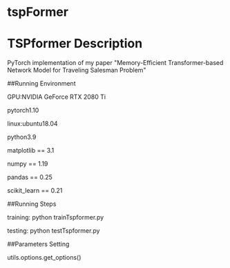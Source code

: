 # tspFormer
# TSPformer Description

PyTorch implementation of my paper "Memory-Efficient Transformer-based Network Model for Traveling Salesman Problem"

##Running Environment

GPU:NVIDIA GeForce RTX 2080 Ti

pytorch1.10

linux:ubuntu18.04

python3.9

matplotlib == 3.1

numpy == 1.19

pandas == 0.25

scikit_learn == 0.21


##Running Steps

training: python trainTspformer.py

testing: python testTspformer.py

##Parameters Setting

utils.options.get_options()

